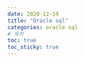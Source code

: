 ```yaml
---
date: 2020-12-19
title: "Oracle sql"
categories: oracle sql
# 목차
toc: true  
toc_sticky: true 
---
```

